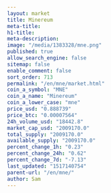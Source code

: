 ```yaml
---
layout: market
title: Minereum
meta-title: 
h1-title: 
meta-description: 
image: "/media/1383328/mne.png"
published: true
allow_search_engine: false
sitemap: false
enable_comment: false
sort_order: 713
permalink: "/en/mne/market.html"
coin_a_symbol: "MNE"
coin_a_name: "Minereum"
coin_a_lower_case: "mne"
price_usd: "0.888739"
price_btc: "0.00007564"
24h_volume_usd: "18442.8"
market_cap_usd: "2009170.0"
total_supply: "2009170.0"
available_supply: "2009170.0"
percent_change_1h: "0.23"
percent_change_24h: "0.62"
percent_change_7d: "-7.13"
last_updated: "1517140754"
parent-url: "/en/mne/"
author: Sam
---
```


